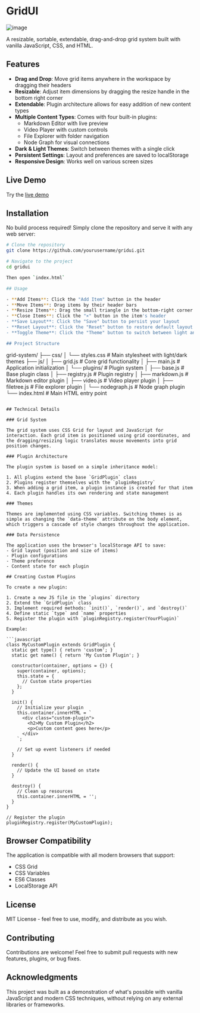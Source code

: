# GridUI

![image](https://github.com/user-attachments/assets/10a75b77-9ff1-4a2b-898e-cebef8d302e7)


A resizable, sortable, extendable, drag-and-drop grid system built with vanilla JavaScript, CSS, and HTML.

## Features

- **Drag and Drop**: Move grid items anywhere in the workspace by dragging their headers
- **Resizable**: Adjust item dimensions by dragging the resize handle in the bottom right corner
- **Extendable**: Plugin architecture allows for easy addition of new content types
- **Multiple Content Types**: Comes with four built-in plugins:
  - Markdown Editor with live preview
  - Video Player with custom controls
  - File Explorer with folder navigation
  - Node Graph for visual connections
- **Dark & Light Themes**: Switch between themes with a single click
- **Persistent Settings**: Layout and preferences are saved to localStorage
- **Responsive Design**: Works well on various screen sizes

## Live Demo

Try the [live demo](http://localhost:8000/grid-system/)

## Installation

No build process required! Simply clone the repository and serve it with any web server:

```bash
# Clone the repository
git clone https://github.com/yourusername/gridui.git

# Navigate to the project
cd gridui

Then open `index.html`

## Usage

- **Add Items**: Click the "Add Item" button in the header
- **Move Items**: Drag items by their header bars
- **Resize Items**: Drag the small triangle in the bottom-right corner
- **Close Items**: Click the "×" button in the item's header
- **Save Layout**: Click the "Save" button to persist your layout
- **Reset Layout**: Click the "Reset" button to restore default layout
- **Toggle Theme**: Click the "Theme" button to switch between light and dark mode

## Project Structure

```
grid-system/
├── css/
│   └── styles.css          # Main stylesheet with light/dark themes
├── js/
│   ├── grid.js             # Core grid functionality
│   ├── main.js             # Application initialization
│   └── plugins/            # Plugin system
│       ├── base.js         # Base plugin class
│       ├── registry.js     # Plugin registry
│       ├── markdown.js     # Markdown editor plugin
│       ├── video.js        # Video player plugin
│       ├── filetree.js     # File explorer plugin
│       └── nodegraph.js    # Node graph plugin
└── index.html              # Main HTML entry point
```

## Technical Details

### Grid System

The grid system uses CSS Grid for layout and JavaScript for interaction. Each grid item is positioned using grid coordinates, and the dragging/resizing logic translates mouse movements into grid position changes.

### Plugin Architecture

The plugin system is based on a simple inheritance model:

1. All plugins extend the base `GridPlugin` class
2. Plugins register themselves with the `pluginRegistry`
3. When adding a grid item, a plugin instance is created for that item
4. Each plugin handles its own rendering and state management

### Themes

Themes are implemented using CSS variables. Switching themes is as simple as changing the `data-theme` attribute on the body element, which triggers a cascade of style changes throughout the application.

### Data Persistence

The application uses the browser's localStorage API to save:
- Grid layout (position and size of items)
- Plugin configurations
- Theme preference
- Content state for each plugin

## Creating Custom Plugins

To create a new plugin:

1. Create a new JS file in the `plugins` directory
2. Extend the `GridPlugin` class
3. Implement required methods: `init()`, `render()`, and `destroy()`
4. Define static `type` and `name` properties
5. Register the plugin with `pluginRegistry.register(YourPlugin)`

Example:

```javascript
class MyCustomPlugin extends GridPlugin {
  static get type() { return 'custom'; }
  static get name() { return 'My Custom Plugin'; }
  
  constructor(container, options = {}) {
    super(container, options);
    this.state = {
      // Custom state properties
    };
  }
  
  init() {
    // Initialize your plugin
    this.container.innerHTML = `
      <div class="custom-plugin">
        <h2>My Custom Plugin</h2>
        <p>Custom content goes here</p>
      </div>
    `;
    
    // Set up event listeners if needed
  }
  
  render() {
    // Update the UI based on state
  }
  
  destroy() {
    // Clean up resources
    this.container.innerHTML = '';
  }
}

// Register the plugin
pluginRegistry.register(MyCustomPlugin);
```

## Browser Compatibility

The application is compatible with all modern browsers that support:
- CSS Grid
- CSS Variables
- ES6 Classes
- LocalStorage API

## License

MIT License - feel free to use, modify, and distribute as you wish.

## Contributing

Contributions are welcome! Feel free to submit pull requests with new features, plugins, or bug fixes.

## Acknowledgments

This project was built as a demonstration of what's possible with vanilla JavaScript and modern CSS techniques, without relying on any external libraries or frameworks.
